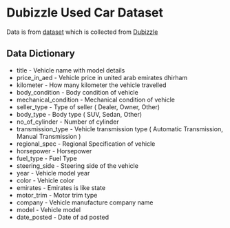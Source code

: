 # Dubizzle Used Car Dataset

Data is from [dataset](https://www.kaggle.com/datasets/alihassankp/dubizzle-used-car-sale-data) which is collected from [Dubizzle](https://www.dubizzle.com/)

## Data Dictionary
- title - Vehicle name with model details
- price_in_aed - Vehicle price in united arab emirates dhirham
- kilometer - How many kilometer the vehicle travelled
- body_condition - Body condition of vehicle
- mechanical_condition - Mechanical condition of vehicle
- seller_type - Type of seller ( Dealer, Owner, Other)
- body_type - Body type ( SUV, Sedan, Other)
- no_of_cylinder - Number of cylinder
- transmission_type - Vehicle transmission type ( Automatic Transmission, Manual Transmission )
- regional_spec - Regional Specification of vehicle
- horsepower - Horsepower
- fuel_type - Fuel Type
- steering_side - Steering side of the vehicle
- year - Vehicle model year
- color - Vehicle color
- emirates - Emirates is like state
- motor_trim - Motor trim type
- company - Vehicle manufacture company name
- model - Vehicle model
- date_posted - Date of ad posted